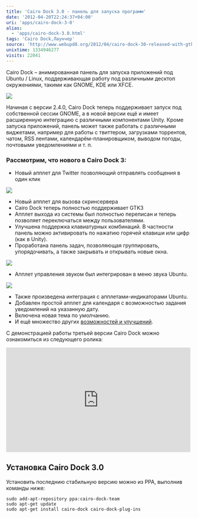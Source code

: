 ```yaml
---
title: 'Cairo Dock 3.0 - панель для запуска программ'
date: '2012-04-20T22:24:37+04:00'
uri: 'apps/cairo-dock-3-0'
alias: 
  - 'apps/cairo-dock-3.0.html'
tags: 'Cairo Dock,Лаунчер'
source: 'http://www.webupd8.org/2012/04/cairo-dock-30-released-with-gtk3.html'
unixtime: 1334946277
visits: 22041
---
```

Cairo Dock – анимированная панель для запуска приложений под Ubuntu / Linux, поддерживающая работу под различными десктоп окружениями, такими как GNOME, KDE или XFCE.

[![](img/2012/04/20/22-00/cairo-dock-6950763814-o.jpg)](img/2012/04/20/22-00/cairo-dock-6950763814-o.jpg)

Начиная с версии 2.4.0, Cairo Dock теперь поддерживает запуск под собственной сессии GNOME, а в новой версии ещё и имеет расширенную интеграцию с различными компонентами Unity. Кроме запуска приложений, панель может также работать с различными виджетами, например для работы с твиттером, загрузками торрентов, чатом, RSS лентами, календарём-планировщиком, выводом погоды, почтовыми уведомлениями и т. п.

### Рассмотрим, что нового в Cairo Dock 3:

*   Новый апплет для Twitter позволяющий отправлять сообщения в один клик

[![](img/2012/04/20/22-00/cairo-dock-2-6950774090-o.jpg)](img/2012/04/20/22-00/cairo-dock-2-6950774090-o.jpg)

*   Новый апплет для вызова скринсервера
*   Cairo Dock теперь полностью поддерживает GTK3
*   Апплет выхода из системы был полностью переписан и теперь позволяет переключаться между пользователями.
*   Улучшена поддержка клавиатурных комбинаций. В частности панель можно активировать по нажатию горячей клавиши или цифр (как в Unity).
*   Проработана панель задач, позволяющая группировать, упорядочивать, а также закрывать и открывать новые окна.

![](img/2012/04/20/22-00/cairo-dock-3-7096844395-o.jpg)

*   Апплет управления звуком был интегрирован в меню звука Ubuntu.

[![](img/2012/04/20/22-00/cairo-dock-1-6950774198-o.jpg)](img/2012/04/20/22-00/cairo-dock-1-6950774198-o.jpg)

*   Также произведена интеграция с апплетами-индикаторами Ubuntu.
*   Добавлен простой апплет для календаря с возможностью задания уведомлений на указанную дату.
*   Включена новая тема по умолчанию.
*   И ещё множество других [возможностей и улучшений](http://glx-dock.org/mr_article.php?b=5&a=61).

С демонстрацией работы третьей версии Cairo Dock можно ознакомиться из следующего ролика:

 <iframe width="500" height="284" src="https://www.youtube.com/embed/jDCNHuARp2Y" frameborder="0" allowfullscreen=""></iframe>

## Установка Cairo Dock 3.0

Установить последнию стабильную версию можно из PPA, выполнив команды ниже:

```
sudo add-apt-repository ppa:cairo-dock-team
sudo apt-get update
sudo apt-get install cairo-dock cairo-dock-plug-ins
```
